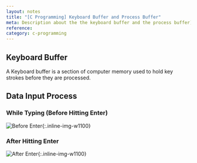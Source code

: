 ```yaml
---
layout: notes
title: "[C Programming] Keyboard Buffer and Process Buffer"
meta: Description about the the keyboard buffer and the process buffer) 
reference: 
category: c-programming
---
```


## Keyboard Buffer
A Keyboard buffer is a section of computer memory used to hold key strokes
before they are processed.

## Data Input Process 

### While Typing (Before Hitting Enter)

![Before Enter]({{site.baseurl}}/img/c-programming/before-enter.jpg){:.inline-img-w1100}


### After Hitting Enter

![After Enter]({{site.baseurl}}/img/c-programming/after-enter.jpg){:.inline-img-w1100}
